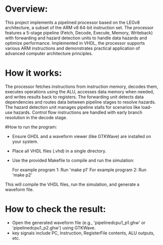 # Overview:
This project implements a pipelined processor based on the LEGv8 architecture, a subset of the ARM v8 64-bit instruction set. The processor features a 5-stage pipeline (Fetch, Decode, Execute, Memory, Writeback) with forwarding and hazard detection units to handle data hazards and optimize performance. Implemented in VHDL, the processor supports various ARM instructions and demonstrates practical application of advanced computer architecture principles.

# How it works:
The processor fetches instructions from instruction memory, decodes them, executes operations using the ALU, accesses data memory when needed, and writes results back to registers. The forwarding unit detects data dependencies and routes data between pipeline stages to resolve hazards. The hazard detection unit manages pipeline stalls for scenarios like load-use hazards. Control flow instructions are handled with early branch resolution in the decode stage.

#How to run the program:
- Ensure GHDL and a waveform viewer (like GTKWave) are installed on your system.
- Place all VHDL files (.vhd) in a single directory.
- Use the provided Makefile to compile and run the simulation:

  For example program 1: Run 'make p1'
  For example program 2: Run 'make p2'

This will compile the VHDL files, run the simulation, and generate a waveform file.

# How to check the result:
- Open the generated waveform file (e.g., 'pipelinedcpu1_p1.ghw' or 'pipelinedcpu1_p2.ghw') using GTKWave.
- key signals include PC, Instruction, RegisterFile contents, ALU outputs, etc.
